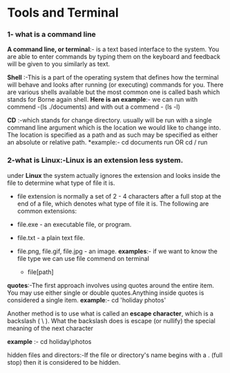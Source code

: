 # Tools and Terminal


  ### 1- what is a command line

**A command line, or terminal**:- is a text based interface to the system. You are able to enter commands by typing them on the keyboard and feedback will be given to you similarly as text. 

 **Shell** :-This is a part of the operating system that defines how the terminal will behave and looks after running (or executing) commands for you. There are various shells available but the most common one is called bash which stands for Borne again shell.
 **Here is an example**:-  we can run with commend -(ls ./documents) and with out a commend  - (ls  -l)

**CD** :-which stands for change directory. usually will be run with a single command line argument which is the location we would like to change into. The location is specified as a path and as such may be specified as either an absolute or relative path.
*example:- cd documents    run    OR cd / run 



### 2-what is Linux:-Linux is an extension less system.

under **Linux** the system actually ignores the extension and looks inside the file to determine what type of file it is. 

- file extension is normally a set of 2 - 4 characters after a full stop at the end of a file, which denotes what type of file it is. The following are common extensions:

* file.exe - an executable file, or program.
* file.txt - a plain text file.
* file.png, file.gif, file.jpg - an image.
**examples**:- if we want to know  the file type we can use file commend on terminal

   * file[path]

**quotes**:-The first approach involves using quotes around the entire item. You may use either single or double quotes.Anything inside quotes is considered a single item.
**example**:-  cd 'holiday photos'

Another method is to use what is called an **escape character**, which is a backslash ( \ ). What the backslash does is escape (or nullify) the special meaning of the next character

**example** :- cd holiday\photos

hidden files and directors:-If the file or directory's name begins with a . (full stop) then it is considered to be hidden.

